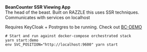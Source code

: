 **BeanCounter SSR Viewing App**  
The head of the beast.  Built on RAZZLE this uses SSR techniques. Communicates with services on localhost

Requires KeyCloak + Postrgres to be running. Check out [BC-DEMO](../bc-demo/README.md)  

```
# Start and run against docker-compose orchestrated stack
yarn start:demo
env SVC_POSITION="http://localhost:9600" yarn start
```
